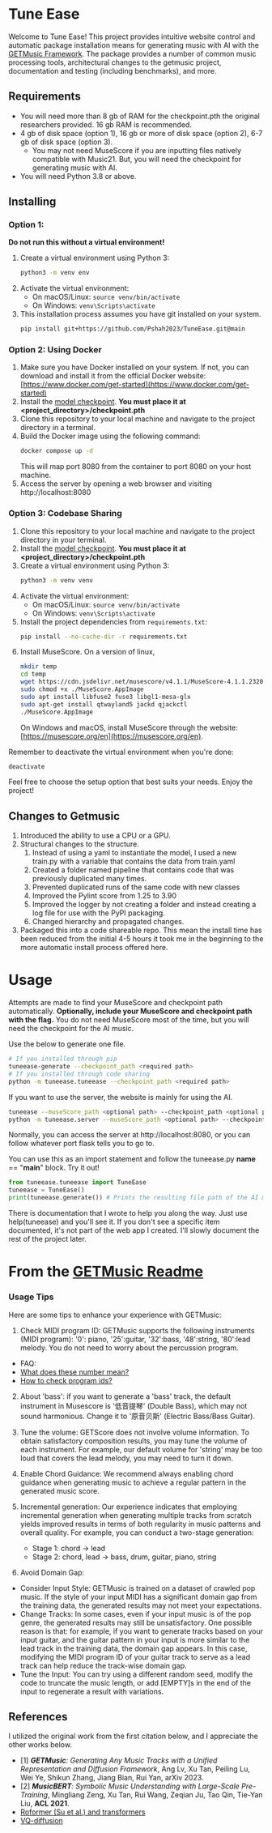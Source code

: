 # Tune Ease

Welcome to Tune Ease! This project provides intuitive website control and automatic package installation means for generating music with AI with the [GETMusic Framework](https://ai-muzic.github.io/getmusic/). The package provides a number of common music processing tools, architectural changes to the getmusic project, documentation and testing (including benchmarks), and more.

## Requirements

- You will need more than 8 gb of RAM for the checkpoint.pth the original researchers provided. 16 gb RAM is recommended.
- 4 gb of disk space (option 1), 16 gb or more of disk space (option 2), 6-7 gb of disk space (option 3).
  - You may not need MuseScore if you are inputting files natively compatible with Music21. But, you will need the checkpoint for generating music with AI.
- You will need Python 3.8 or above.

## Installing

### Option 1:
**Do not run this without a virtual environment!**
1. Create a virtual environment using Python 3:
   ```sh
   python3 -m venv env
   ```
2. Activate the virtual environment:
   - On macOS/Linux: `source venv/bin/activate`
   - On Windows: `venv\Scripts\activate`
3. This installation process assumes you have git installed on your system.
   ```sh
   pip install git+https://github.com/Pshah2023/TuneEase.git@main
   ```

### Option 2: Using Docker
1. Make sure you have Docker installed on your system. If not, you can download and install it from the official Docker website: [https://www.docker.com/get-started](https://www.docker.com/get-started)
2. Install the [model checkpoint](https://1drv.ms/u/s!ArHNvccy1VzPkWGKXZDQY5k-kDi4?e=fFxcEq). **You must place it at <project_directory>/checkpoint.pth**
3. Clone this repository to your local machine and navigate to the project directory in a terminal.
4. Build the Docker image using the following command:
   ```sh
   docker compose up -d
   ```
   This will map port 8080 from the container to port 8080 on your host machine.
5. Access the server by opening a web browser and visiting http://localhost:8080

### Option 3: Codebase Sharing

1. Clone this repository to your local machine and navigate to the project directory in your terminal.
2. Install the [model checkpoint](https://1drv.ms/u/s!ArHNvccy1VzPkWGKXZDQY5k-kDi4?e=fFxcEq). **You must place it at <project_directory>/checkpoint.pth**
1. Create a virtual environment using Python 3:
   ```sh
   python3 -m venv venv
   ```
2. Activate the virtual environment:
   - On macOS/Linux: `source venv/bin/activate`
   - On Windows: `venv\Scripts\activate`
3. Install the project dependencies from `requirements.txt`:
   ```sh
   pip install --no-cache-dir -r requirements.txt
   ```
4. Install MuseScore. On a version of linux,
   ```sh
   mkdir temp
   cd temp
   wget https://cdn.jsdelivr.net/musescore/v4.1.1/MuseScore-4.1.1.232071203-x86_64.AppImage -O "MuseScore.AppImage"
   sudo chmod +x ./MuseScore.AppImage
   sudo apt install libfuse2 fuse3 libgl1-mesa-glx
   sudo apt-get install qtwayland5 jackd qjackctl
   ./MuseScore.AppImage
   ```
   On Windows and macOS, install MuseScore through the website: [https://musescore.org/en](https://musescore.org/en).

Remember to deactivate the virtual environment when you're done:
```sh
deactivate
```

Feel free to choose the setup option that best suits your needs. Enjoy the project!

## Changes to Getmusic

1. Introduced the ability to use a CPU or a GPU.
2. Structural changes to the structure.
   1. Instead of using a yaml to instantiate the model, I used a new train.py with a variable that contains the data from train.yaml
   2. Created a folder named pipeline that contains code that was previously duplicated many times.
   3. Prevented duplicated runs of the same code with new classes
   4. Improved the Pylint score from 1.25 to 3.90
   5. Improved the logger by not creating a folder and instead creating a log file for use with the PyPI packaging.
   6. Changed hierarchy and propagated changes.
4. Packaged this into a code shareable repo. This mean the install time has been reduced from the initial 4-5 hours it took me in the beginning to the more automatic install process offered here.

# Usage

Attempts are made to find your MuseScore and checkpoint path automatically. **Optionally, include your MuseScore and checkpoint path with the flag.** You do not need MuseScore most of the time, but you will need the checkpoint for the AI music.

Use the below to generate one file.
```bash
# If you installed through pip
tuneease-generate --checkpoint_path <required path>
# If you installed through code sharing
python -m tuneease.tuneease --checkpoint_path <required path>
```

If you want to use the server, the website is mainly for using the AI.
```bash
tuneease --museScore_path <optional path> --checkpoint_path <optional path>
python -m tuneease.server --museScore_path <optional path> --checkpoint_path <optional path>
```
Normally, you can access the server at http://localhost:8080, or you can follow whatever port flask tells you to go to.

You can use this as an import statement and follow the tuneease.py __name__ == "__main__" block. Try it out!
```python
from tuneease.tuneease import TuneEase
tuneease = TuneEase()
print(tuneease.generate()) # Prints the resulting file path of the AI music
```

There is documentation that I wrote to help you along the way. Just use help(tuneease) and you'll see it. If you don't see a specific item documented, it's not part of the web app I created. I'll slowly document the rest of the project later.

# From the [GETMusic Readme](https://github.com/microsoft/muzic/tree/main/getmusic)

### Usage Tips

Here are some tips to enhance your experience with GETMusic:

1.  Check MIDI program ID: GETMusic supports the following instruments (MIDI program): '0': piano, '25':guitar, '32':bass, '48':string, '80':lead melody. You do not need to worry about the percussion program. 

  -  FAQ:
   -   [What does these number mean?](https://github.com/microsoft/muzic/issues/132#issuecomment-1585748251)
   -   [How to check program ids?](https://github.com/microsoft/muzic/issues/133#issuecomment-1586022683)

2.  About 'bass': if you want to generate a 'bass' track, the default instrument in Musescore is '低音提琴' (Double Bass), which may not sound harmonious. Change it to '原音贝斯' (Electric Bass/Bass Guitar).

3.  Tune the volume: GETScore does not involve volume information. To obtain satisfactory composition results, you may tune the volume of each instrument. For example, our default volume for 'string' may be too loud that covers the lead melody, you may need to turn it down.

4.  Enable Chord Guidance: We recommend always enabling chord guidance when generating music to achieve a regular pattern in the generated music score.
    
5. Incremental generation: Our experience indicates that employing incremental generation when generating multiple tracks from scratch yields improved results in terms of both regularity in music patterns and overall quality. For example, you can conduct a two-stage generation: 

   -   Stage 1: chord -> lead  
   -   Stage 2: chord, lead -> bass, drum, guitar, piano, string

6.  Avoid Domain Gap:

   -   Consider Input Style: GETMusic is trained on a dataset of crawled pop music. If the style of your input MIDI has a significant domain gap from the training data, the generated results may not meet your expectations.
   -   Change Tracks: In some cases, even if your input music is of the pop genre, the generated results may still be unsatisfactory. One possible reason is that: for example, if you want to generate tracks based on your input guitar, and the guitar pattern in your input is more similar to the lead track in the training data, the domain gap appears. In this case, modifying the MIDI program ID of your guitar track to serve as a lead track can help reduce the track-wise domain gap.
   -   Tune the Input: You can try using a different random seed, modify the code to truncate the music length, or add [EMPTY]s in the end of the input to regenerate a result with variations.

## References

I utilized the original work from the first citation below, and I appreciate the other works below.

* [1] ***GETMusic**: Generating Any Music Tracks with a Unified Representation and Diffusion Framework*, Ang Lv, Xu Tan, Peiling Lu, Wei Ye, Shikun Zhang, Jiang Bian, Rui Yan, arXiv 2023.
* [2] ***MusicBERT**: Symbolic Music Understanding with Large-Scale Pre-Training*, Mingliang Zeng, Xu Tan, Rui Wang, Zeqian Ju, Tao Qin, Tie-Yan Liu, **ACL 2021**.  
* [Roformer (Su et al.) and transformers](https://github.com/huggingface/transformers/blob/v4.28.1/src/transformers/models/roformer/modeling_roformer.py)
* [VQ-diffusion](https://github.com/microsoft/VQ-Diffusion/tree/e227b2643f2842d562706534cb1c46301e116b1f)

